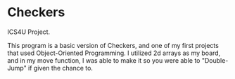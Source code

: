 # Checkers
ICS4U Project.

This program is a basic version of Checkers, and one of my first projects that used Object-Oriented Programming.
I utilized 2d arrays as my board, and in my move function, I was able to make it so you were able to "Double-Jump" if given the chance to.
